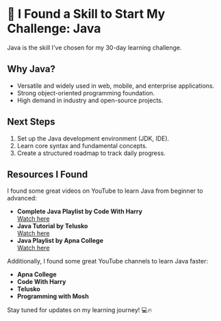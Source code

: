 # 🚀 I Found a Skill to Start My Challenge: Java  

Java is the skill I've chosen for my 30-day learning challenge.  

## Why Java?  
- Versatile and widely used in web, mobile, and enterprise applications.  
- Strong object-oriented programming foundation.  
- High demand in industry and open-source projects.  

## Next Steps  
1. Set up the Java development environment (JDK, IDE).  
2. Learn core syntax and fundamental concepts.  
3. Create a structured roadmap to track daily progress.  

## Resources I Found  

I found some great videos on YouTube to learn Java from beginner to advanced:  

- **Complete Java Playlist by Code With Harry**  
  [Watch here](https://youtube.com/playlist?list=PLu0W_9lII9agS67Uits0UnJyrYiXhDS6q&si=9vGMZB-apGp8Y_YV)  
- **Java Tutorial by Telusko**  
  [Watch here](https://youtu.be/BGTx91t8q50?si=AidYPoWT1ttXSf2C)  
- **Java Playlist by Apna College**  
  [Watch here](https://youtube.com/playlist?list=PLfqMhTWNBTe3LtFWcvwpqTkUSlB32kJop&si=AXiCYLp5ju71fCRK)  

Additionally, I found some great YouTube channels to learn Java faster:  

- **Apna College**  
- **Code With Harry**  
- **Telusko**  
- **Programming with Mosh**  

Stay tuned for updates on my learning journey! 💻🔥  